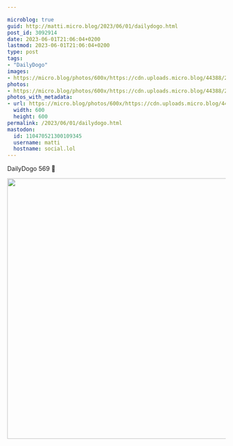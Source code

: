 ```yaml
---

microblog: true
guid: http://matti.micro.blog/2023/06/01/dailydogo.html
post_id: 3092914
date: 2023-06-01T21:06:04+0200
lastmod: 2023-06-01T21:06:04+0200
type: post
tags:
- "DailyDogo"
images:
- https://micro.blog/photos/600x/https://cdn.uploads.micro.blog/44388/2023/48ac09d01c.jpg
photos:
- https://micro.blog/photos/600x/https://cdn.uploads.micro.blog/44388/2023/48ac09d01c.jpg
photos_with_metadata:
- url: https://micro.blog/photos/600x/https://cdn.uploads.micro.blog/44388/2023/48ac09d01c.jpg
  width: 600
  height: 600
permalink: /2023/06/01/dailydogo.html
mastodon:
  id: 110470521300109345
  username: matti
  hostname: social.lol
---
```

DailyDogo 569 🐶

<img src="/media/uploads/2023/48ac09d01c.jpg" width="600" height="600" alt="" />
